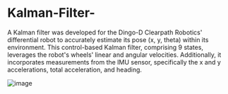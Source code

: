 # Kalman-Filter-
A Kalman filter was developed for the Dingo-D Clearpath Robotics' differential robot to accurately estimate its pose (x, y, theta) within its environment. This control-based Kalman filter, comprising 9 states, leverages the robot's wheels' linear and angular velocities. Additionally, it incorporates measurements from the IMU sensor, specifically the x and y accelerations, total acceleration, and heading.

![image](https://github.com/user-attachments/assets/8231b47f-f936-475e-ae10-ff7eca42f44e)
